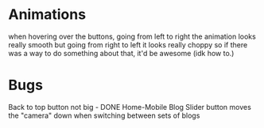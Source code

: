 

# Animations
when hovering over the buttons, going from left to right the animation
looks really smooth but going from right to left it looks really choppy
so if there was a way to do something about that, it'd be awesome (idk how to.)

# Bugs
Back to top button not big - DONE
Home-Mobile Blog Slider button moves the "camera" down when switching between sets of blogs